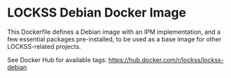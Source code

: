 # LOCKSS Debian Docker Image

This Dockerfile defines a Debian image with an IPM implementation, and a few essential packages pre-installed, to be used as a base image for other LOCKSS-related projects.

See Docker Hub for available tags: <https://hub.docker.com/r/lockss/lockss-debian>
